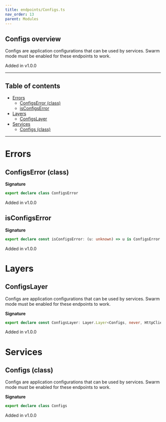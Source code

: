```yaml
---
title: endpoints/Configs.ts
nav_order: 13
parent: Modules
---
```


## Configs overview

Configs are application configurations that can be used by services. Swarm
mode must be enabled for these endpoints to work.

Added in v1.0.0

---

<h2 class="text-delta">Table of contents</h2>

- [Errors](#errors)
  - [ConfigsError (class)](#configserror-class)
  - [isConfigsError](#isconfigserror)
- [Layers](#layers)
  - [ConfigsLayer](#configslayer)
- [Services](#services)
  - [Configs (class)](#configs-class)

---

# Errors

## ConfigsError (class)

**Signature**

```ts
export declare class ConfigsError
```

Added in v1.0.0

## isConfigsError

**Signature**

```ts
export declare const isConfigsError: (u: unknown) => u is ConfigsError
```

Added in v1.0.0

# Layers

## ConfigsLayer

Configs are application configurations that can be used by services. Swarm
mode must be enabled for these endpoints to work.

**Signature**

```ts
export declare const ConfigsLayer: Layer.Layer<Configs, never, HttpClient.HttpClient>
```

Added in v1.0.0

# Services

## Configs (class)

Configs are application configurations that can be used by services. Swarm
mode must be enabled for these endpoints to work.

**Signature**

```ts
export declare class Configs
```

Added in v1.0.0
